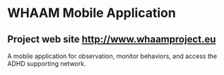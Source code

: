 WHAAM Mobile Application
=======

Project web site http://www.whaamproject.eu
-----------

A mobile application for observation, monitor behaviors, and access the ADHD supporting network.